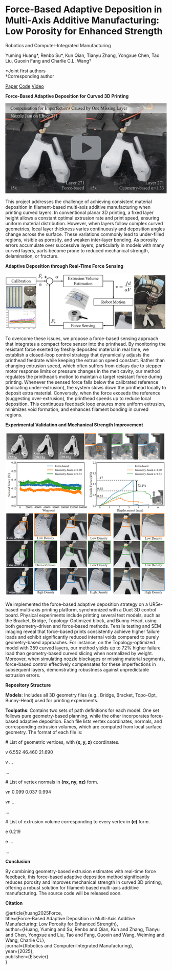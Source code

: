 # Force-Based Adaptive Deposition in Multi-Axis Additive Manufacturing: Low Porosity for Enhanced Strength

Robotics and Computer-Integrated Manufacturing

Yuming Huang*, Renbo Su*, Kun Qian, Tianyu Zhang, Yongxue Chen, Tao Liu, Guoxin Fang and Charlie C.L. Wang†

*Joint first authors        
†Corresponding author

[Paper](https://papers.ssrn.com/sol3/papers.cfm?abstract_id=5146382)  [Code](https://github.com/yuminghuang1995/ForceBasedDeposition)  [Video](https://www.youtube.com/watch?v=i_Gpd3_gRxA&feature=youtu.be)



**Force-Based Adaptive Deposition for Curved 3D Printing**

[![Watch the video](./video_cover.png)](https://youtu.be/i_Gpd3_gRxA)

This project addresses the challenge of achieving consistent material deposition in filament-based multi-axis additive manufacturing when printing curved layers. In conventional planar 3D printing, a fixed layer height allows a constant optimal extrusion rate and print speed, ensuring uniform material distribution. However, when layers follow complex curved geometries, local layer thickness varies continuously and deposition angles change across the surface. These variations commonly lead to under-filled regions, visible as porosity, and weaken inter-layer bonding. As porosity errors accumulate over successive layers, particularly in models with many curved layers, parts become prone to reduced mechanical strength, delamination, or fracture.

**Adaptive Deposition through Real-Time Force Sensing**

![Pipeline Figure](Figure_pipline.png)

To overcome these issues, we propose a force-based sensing approach that integrates a compact force sensor into the printhead. By monitoring the resistant force exerted by freshly deposited material in real time, we establish a closed-loop control strategy that dynamically adjusts the printhead feedrate while keeping the extrusion speed constant. Rather than changing extrusion speed, which often suffers from delays due to stepper motor response limits or pressure changes in the melt cavity, our method regulates the printhead’s motion to maintain a target resistant force during printing. Whenever the sensed force falls below the calibrated reference (indicating under-extrusion), the system slows down the printhead locally to deposit extra material. Conversely, when the force exceeds the reference (suggesting over-extrusion), the printhead speeds up to reduce local deposition. This continuous feedback loop ensures more uniform extrusion, minimizes void formation, and enhances filament bonding in curved regions.

**Experimental Validation and Mechanical Strength Improvement**

![Pipeline Figure](Figure_topoopt.png)

We implemented the force-based adaptive deposition strategy on a UR5e-based multi-axis printing platform, synchronized with a Duet 3D control board. Physical experiments include printing several test models, such as the Bracket, Bridge, Topology-Optimized block, and Bunny-Head, using both geometry-driven and force-based methods. Tensile testing and SEM imaging reveal that force-based prints consistently achieve higher failure loads and exhibit significantly reduced internal voids compared to purely geometry-based approaches. For instance, on the Topology-optimized model with 359 curved layers, our method yields up to 72% higher failure load than geometry-based curved slicing when normalized by weight. Moreover, when simulating nozzle blockages or missing material segments, force-based control effectively compensates for these imperfections in subsequent layers, demonstrating robustness against unpredictable extrusion errors.

**Repository Structure** 

**Models**: Includes all 3D geometry files (e.g., Bridge, Bracket, Topo-Opt, Bunny-Head) used for printing experiments.

**Toolpaths**: Contains two sets of path definitions for each model. One set follows pure geometry-based planning, while the other incorporates force-based adaptive deposition. Each file lists vertex coordinates, normals, and corresponding extrusion volumes, which are computed from local surface geometry. The format of each file is:

\# List of geometric vertices, with **(x, y, z)** coordinates.

v 6.552 	46.460 	21.690

v ...

...

\# List of vertex normals in **(nx, ny, nz)** form.

vn 0.099 	0.037 	0.994

vn ...

...

\# List of extrusion volume corresponding to every vertex in **(e)** form.

e 0.219

e ...

...

**Conclusion**

By combining geometry-based extrusion estimates with real-time force feedback, this force-based adaptive deposition method significantly reduces porosity and improves mechanical strength in curved 3D printing, offering a robust solution for filament-based multi-axis additive manufacturing. The source code will be released soon.

**Citation**

@article{huang2025Force,  
  title={Force-Based Adaptive Deposition in Multi-Axis Additive Manufacturing: Low Porosity for Enhanced Strength},  
  author={Huang, Yuming and Su, Renbo and Qian, Kun and Zhang, Tianyu and Chen, Yongxue and Liu, Tao and Fang, Guoxin and Wang, Weiming and Wang, Charlie CL},  
  journal={Robotics and Computer-Integrated Manufacturing},  
  year={2025},  
  publisher={Elsevier}  
}

